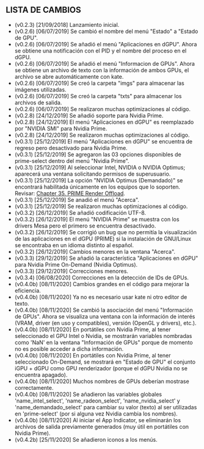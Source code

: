 ## LISTA DE CAMBIOS
- (v0.2.3) [21/09/2018] Lanzamiento inicial.
- (v0.2.6) [06/07/2019] Se cambió el nombre del menú "Estado" a "Estado de GPU".
- (v0.2.6) [06/07/2019] Se añadió el menú "Aplicaciones en dGPU". Ahora se obtiene una notificación con el PID y el nombre del proceso en el dGPU.
- (v0.2.6) [06/07/2019] Se añadió el menú "Informacion de GPUs". Ahora se obtiene un archivo de texto con la información de ambos GPUs, el archivo se abre automáticamente con kate.
- (v0.2.6) [06/07/2019] Se creó la carpeta "imgs" para almacenar las imágenes utilizadas.
- (v0.2.6) [06/07/2019] Se creó la carpeta "txts" para almacenar los archivos de salida.
- (v0.2.6) [06/07/2019] Se realizaron muchas optimizaciones al código.
- (v0.2.8) [24/12/2019] Se añadió soporte para Nvidia Prime.
- (v0.2.8) [24/12/2019] El menú "Aplicaciones en dGPU" es reemplazado por "NVIDIA SMI" para Nvidia Prime.
- (v0.2.8) [24/12/2019] Se realizaron muchas optimizaciones al código.
- (v0.3.1) [25/12/2019] El menú "Aplicaciones en dGPU" se encuentra de regreso pero desactivado para Nvidia Prime.
- (v0.3.1) [25/12/2019] Se agregaron las 03 opciones disponibles de prime-select dentro del menú "Nvidia Prime".
- (v0.3.1) [25/12/2019] Al seleccionar Intel, NVIDIA o NVIDIA Optimus; aparecerá una ventana solicitando permisos de superusuario.
- (v0.3.1) [25/12/2019] La opción "NVIDIA Optimus (Demandado)" se encontrará habilitada únicamente en los equipos que lo soporten. Revisar: [Chapter 35. PRIME Render Offload](https://download.nvidia.com/XFree86/Linux-x86_64/435.21/README/primerenderoffload.html).
- (v0.3.1) [25/12/2019] Se anadió el menú "Acerca".
- (v0.3.1) [25/12/2019] Se realizaron muchas optimizaciones al código.
- (v0.3.2) [26/12/2019] Se añadió codificación UTF-8.
- (v0.3.2) [26/12/2019] El menú "NVIDIA Prime" se muestra con los drivers Mesa pero el primero se encuentra desactivado.
- (v0.3.2) [26/12/2019] Se corrigió un bug que no permitía la visualización de las aplicaciones en el dGPU (PRIME) si la instalación de GNU/Linux se encontraba en un idioma distinto al español.
- (v0.3.2) [26/12/2019] Cambios menores en la ventana "Acerca".
- (v0.3.3) [29/12/2019] Se añadió la característica "Aplicaciones en dGPU" para Nvidia Prime On-Demand (Nvidia Optimus).
- (v0.3.3) [29/12/2019] Correcciones menores.
- (v0.3.4) [06/08/2020] Correcciones en la detección de IDs de GPUs.
- (v0.4.0b) [08/11/2020] Cambios grandes en el código para mejorar la eficiencia.
- (v0.4.0b) [08/11/2020] Ya no es necesario usar kate ni otro editor de texto.
- (v0.4.0b) [08/11/2020] Se cambió la asociación del menú "Información de GPUs". Ahora se visualiza una ventana con la información de interés (VRAM, driver (en uso y compatibles), versión (OpenGL y drivers), etc.).
- (v0.4.0b) [08/11/2020] En portátiles con Nvidia Prime, al tener seleccionado el GPU Intel o Nvidia, se mostrarán variables nombradas como 'NaN' en la ventana "Información de GPUs" porque de momento no es posible acceder a dicha información.
- (v0.4.0b) [08/11/2020] En portátiles con Nvidia Prime, al tener seleccionado On-Demand, se mostrará en "Estado de GPU" el conjunto iGPU + dGPU como GPU renderizador (porque el dGPU Nvidia no se encuentra apagado).
- (v0.4.0b) [08/11/2020] Muchos nombres de GPUs deberían mostrase correctamente.
- (v0.4.0b) [08/11/2020] Se añadieron las variables globales 'name_intel_select', 'name_radeon_select', 'name_nvidia_select' y 'name_demandado_select' para cambiar su valor (texto) al ser utilizadas en 'prime-select' (por si alguna vez Nvidia cambia los nombres).
- (v0.4.0b) [08/11/2020] Al iniciar el App Indicator, se eliminarán los archivos de salida previamente generados (muy útil en portátiles con Nvidia Prime).
- (v0.4.2b) [25/11/2020] Se añadieron iconos a los menús.

